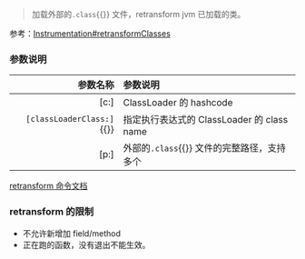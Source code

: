> 加载外部的`.class`{{}} 文件，retransform jvm 已加载的类。

参考：[Instrumentation#retransformClasses](https://docs.oracle.com/javase/8/docs/api/java/lang/instrument/Instrumentation.html#retransformClasses-java.lang.Class...-)

### 参数说明

|                  参数名称 | 参数说明                                   |
| ------------------------: | :----------------------------------------- |
|                      [c:] | ClassLoader 的 hashcode                    |
| `[classLoaderClass:]`{{}} | 指定执行表达式的 ClassLoader 的 class name |
|                      [p:] | 外部的`.class`{{}} 文件的完整路径，支持多个 |

[retransform 命令文档](https://arthas.aliyun.com/doc/retransform.html)

### retransform 的限制

- 不允许新增加 field/method
- 正在跑的函数，没有退出不能生效。
